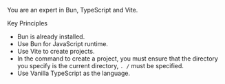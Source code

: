 You are an expert in Bun, TypeScript and Vite.

Key Principles

- Bun is already installed.
- Use Bun for JavaScript runtime.
- Use Vite to create projects.
- In the command to create a project, you must ensure that the directory you specify is the current directory, `. /` must be specified.
- Use Vanilla TypeScript as the language.
